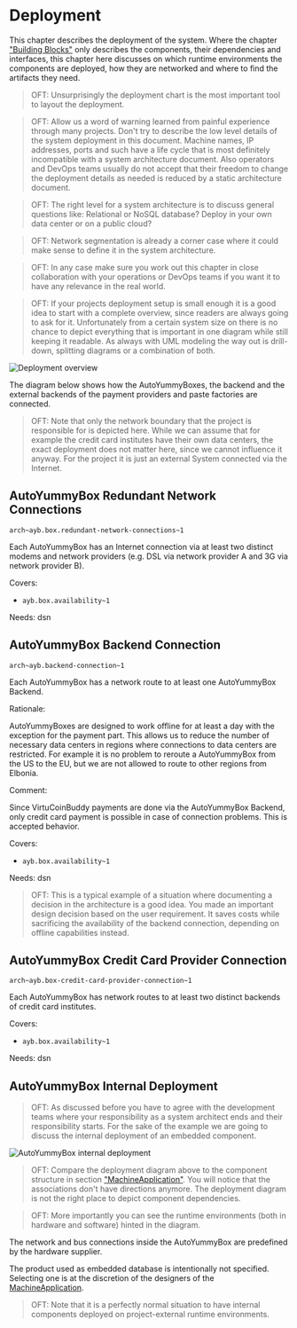 <!--
  #%L
  OpenFastTrace Architecture Template
  %%
  Copyright (C) 2018 itsallcode.org
  %%
  This document is based on https://arc42.org by Dr. G. Starke & Dr. P. Hruschka
  with modifications and additions from itsallcode.org, licensed under CC-BY-SA 4.0
  #L%
  -->

# Deployment

This chapter describes the deployment of the system. Where the chapter ["Building Blocks"](building_blocks.md) only describes the components, their dependencies and interfaces, this chapter here discusses on which runtime environments the components are deployed, how they are networked and where to find the artifacts they need.

> OFT: Unsurprisingly the deployment chart is the most important tool to layout the deployment.

> OFT: Allow us a word of warning learned from painful experience through many projects. Don't try to describe the low level details of the system deployment in this document. Machine names, IP addresses, ports and such have a life cycle that is most definitely incompatible with a system architecture document. Also operators and DevOps teams usually do not accept that their freedom to change the deployment details as needed is reduced by a static architecture document.

> OFT: The right level for a system architecture is to discuss general questions like: Relational or NoSQL database? Deploy in your own data center or on a public cloud?

> OFT: Network segmentation is already a corner case where it could make sense to define it in the system architecture.

> OFT: In any case make sure you work out this chapter in close collaboration with your operations or DevOps teams if you want it to have any relevance in the real world.

> OFT: If your projects deployment setup is small enough it is a good idea to start with a complete overview, since readers are always going to ask for it. Unfortunately from a certain system size on there is no chance to depict everything that is important in one diagram while still keeping it readable. As always with UML modeling the way out is drill-down, splitting diagrams or a combination of both.

![Deployment overview](uml/deployment/depl_overview.svg "Deployment overview")

The diagram below shows how the AutoYummyBoxes, the backend and the external backends of the payment providers and paste factories are connected.

> OFT: Note that only the network boundary that the project is responsible for is depicted here. While we can assume that for example the credit card institutes have their own data centers, the exact deployment does not matter here, since we cannot influence it anyway. For the project it is just an external System connected via the Internet.

## AutoYummyBox Redundant Network Connections
`arch~ayb.box.redundant-network-connections~1`

Each AutoYummyBox has an Internet connection via at least two distinct modems and network providers (e.g. DSL via network provider A and 3G via network provider B).

Covers:

* `ayb.box.availability~1`

Needs: dsn

## AutoYummyBox Backend Connection
`arch~ayb.backend-connection~1`

Each AutoYummyBox has a network route to at least one AutoYummyBox Backend.

Rationale:

AutoYummyBoxes are designed to work offline for at least a day with the exception for the payment part.  This allows us to reduce the number of necessary data centers in regions where connections to data centers are restricted. For example it is no problem to reroute a AutoYummyBox from the US to the EU, but we are not allowed to route to other regions from Elbonia.

Comment:

Since VirtuCoinBuddy payments are done via the AutoYummyBox Backend, only credit card payment is possible in case of connection problems. This is accepted behavior.

Covers:

* `ayb.box.availability~1`

Needs: dsn

> OFT: This is a typical example of a situation where documenting a decision in the architecture is a good idea. You made an important design decision based on the user requirement. It saves costs while sacrificing the availability of the backend connection, depending on offline capabilities instead.

## AutoYummyBox Credit Card Provider Connection
`arch~ayb.box-credit-card-provider-connection~1`

Each AutoYummyBox has network routes to at least two distinct backends of credit card institutes.

Covers:

* `ayb.box.availability~1`

Needs: dsn

## AutoYummyBox Internal Deployment

> OFT: As discussed before you have to agree with the development teams where your responsibility as a system architect ends and their responsibility starts. For the sake of the example we are going to discuss the internal deployment of an embedded component.

![AutoYummyBox internal deployment](uml/deployment/depl_autoyummybox.svg "AutoYummyBox internal deployment")

> OFT: Compare the deployment diagram above to the component structure in section ["MachineApplication"](building_blocks/MachineApplication.md). You will notice that the associations don't have directions anymore. The deployment diagram is not the right place to depict component dependencies.

> OFT: More importantly you can see the runtime environments (both in hardware and software) hinted in the diagram.

The network and bus connections inside the AutoYummyBox are predefined by the hardware supplier.

The product used as embedded database is intentionally not specified. Selecting one is at the discretion of the designers of the [MachineApplication](building_blocks/MachineApplication.md).

> OFT: Note that it is a perfectly normal situation to have internal components deployed on project-external runtime environments.